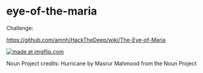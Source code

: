 # eye-of-the-maria

Challenge:

https://github.com/amnh/HackTheDeep/wiki/The-Eye-of-Maria

<a href="https://imgflip.com/gif/24d8zz"><img src="https://i.imgflip.com/24d8zz.gif" title="made at imgflip.com"/></a>

Noun Project credits:
Hurricane by Masrur Mahmood from the Noun Project

